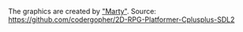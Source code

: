 The graphics are created by ["Marty"](https://github.com/codergopher).
Source: https://github.com/codergopher/2D-RPG-Platformer-Cplusplus-SDL2